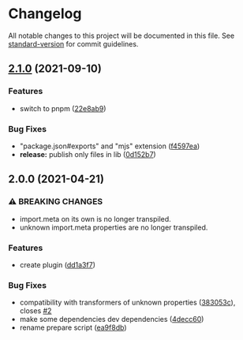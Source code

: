 # Changelog

All notable changes to this project will be documented in this file. See [standard-version](https://github.com/conventional-changelog/standard-version) for commit guidelines.

## [2.1.0](https://github.com/javiertury/babel-plugin-transform-import-meta/compare/v2.0.0...v2.1.0) (2021-09-10)


### Features

* switch to pnpm ([22e8ab9](https://github.com/javiertury/babel-plugin-transform-import-meta/commit/22e8ab91c2fcc8efb33f154ae7f8469f6b0e20e7))


### Bug Fixes

* "package.json#exports" and "mjs" extension ([f4597ea](https://github.com/javiertury/babel-plugin-transform-import-meta/commit/f4597eafb9d4668f1ae283ba879d8d6cc86820de))
* **release:** publish only files in lib ([0d152b7](https://github.com/javiertury/babel-plugin-transform-import-meta/commit/0d152b7d08bff80279fc6907a69b6d8134d22d4b))

## 2.0.0 (2021-04-21)


### ⚠ BREAKING CHANGES

* import.meta on its own is no longer transpiled.
* unknown import.meta properties are no longer transpiled.

### Features

* create plugin ([dd1a3f7](https://github.com/javiertury/babel-plugin-transform-import-meta/commit/dd1a3f7ddf3a55acfe4f76859443cd9cec8ed5b2))


### Bug Fixes

* compatibility with transformers of unknown properties ([383053c](https://github.com/javiertury/babel-plugin-transform-import-meta/commit/383053c2d1e976d1431229096e2157e2344bbd51)), closes [#2](https://github.com/javiertury/babel-plugin-transform-import-meta/issues/2)
* make some dependencies dev dependencies ([4decc60](https://github.com/javiertury/babel-plugin-transform-import-meta/commit/4decc609a72eaef2ade16f83fc65415b8dc2c499))
* rename prepare script ([ea9f8db](https://github.com/javiertury/babel-plugin-transform-import-meta/commit/ea9f8db2c45744bed3578e8ea1db05162209e886))
